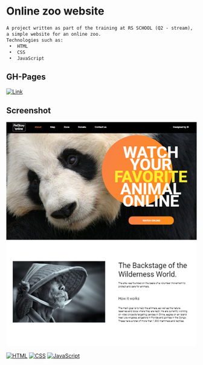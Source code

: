 # Online zoo website


    A project written as part of the training at RS SCHOOL (Q2 - stream), a simple website for an online zoo.
    Technologies such as:
     •  HTML
     •  CSS
     •  JavaScript

## GH-Pages

[![Link](https://img.shields.io/badge/Link-Click%20Here-blue?style=flat&logo=link&logoColor=white)](https://rolling-scopes-school.github.io/atorami-JSFE2022Q3/online-zoo/pages/main/index.html)


## Screenshot

![App Screenshot](img.PNG)



[![HTML](https://img.shields.io/badge/HTML-5-orange?style=flat&logo=html5&logoColor=white)](https://developer.mozilla.org/en-US/docs/Web/HTML)
[![CSS](https://img.shields.io/badge/CSS-3-blue?style=flat&logo=css3&logoColor=white)](https://developer.mozilla.org/en-US/docs/Web/CSS)
[![JavaScript](https://img.shields.io/badge/JavaScript-ES6-yellow?style=flat&logo=javascript&logoColor=white)](https://developer.mozilla.org/en-US/docs/Web/JavaScript)


